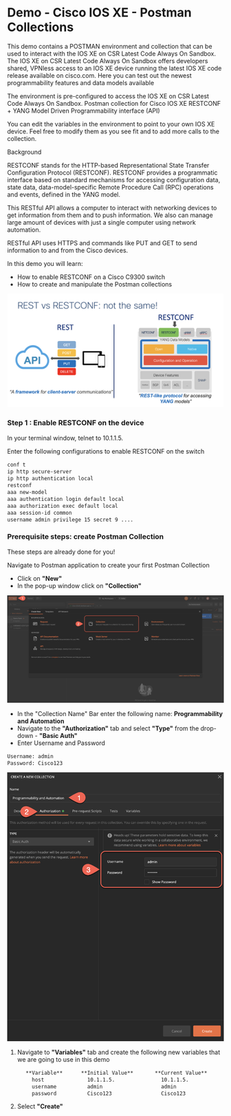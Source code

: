 # Demo - Cisco IOS XE - Postman Collections

This demo contains a POSTMAN environment and collection that can be used to interact with the IOS XE on CSR Latest Code Always On Sandbox. The IOS XE on CSR Latest Code Always On Sandbox offers developers shared, VPNless access to an IOS XE device running the latest IOS XE code release available on cisco.com. Here you can test out the newest programmability features and data models available

The environment is pre-configured to access the IOS XE on CSR Latest Code Always On Sandbox. Postman collection for Cisco IOS XE RESTCONF + YANG Model Driven Programmability interface (API)

You can edit the variables in the environment to point to your own IOS XE device. Feel free to modify them as you see fit and to add more calls to the collection.

Background

RESTCONF stands for the HTTP-based Representational State Transfer Configuration Protocol (RESTCONF). RESTCONF provides a programmatic interface based on standard mechanisms for accessing configuration data, state data, data-model-specific Remote Procedure Call (RPC) operations and events, defined in the YANG model.



This RESTful API allows a computer to interact with networking devices to get information from them and to push information. We also can manage large amount of devices with just a single computer using network automation.

RESTful API uses HTTPS and commands like PUT and GET to send information to and from the Cisco devices.



In this demo you will learn:
* How to enable RESTCONF on a Cisco C9300 switch
* How to create and manipulate the Postman collections

![](imgs/Restconf.png)


### Step 1 : Enable RESTCONF on the device

In your terminal window, telnet to 10.1.1.5.


Enter the following configurations to enable RESTCONF on the switch

```
conf t
ip http secure-server
ip http authentication local
restconf
aaa new-model
aaa authentication login default local
aaa authorization exec default local
aaa session-id common
username admin privilege 15 secret 9 ....
```

### Prerequisite steps: create Postman Collection

These steps are already done for you!

Navigate to Postman application to create your first Postman Collection

* Click on **"New"**
* In the pop-up window click on **"Collection"**

![](imgs/Postman_Create_Collection.png)

* In the "Collection Name" Bar enter the following name:
**Programmability and Automation**
* Navigate to the **"Authorization"** tab and select **"Type"** from the drop-down - **"Basic Auth"**
* Enter Username and Password

```
Username: admin
Password: Cisco123
```
![](imgs/Postman_Create_a_new_Collection_and_Authorization.png)


1. Navigate to **"Variables"** tab and create the following new variables that we are going to use in this demo
```
      **Variable**      **Initial Value**       **Current Value**
        host              10.1.1.5.               10.1.1.5.
        username          admin                   admin
        password          Cisco123                Cisco123
```

2. Select **"Create"**
